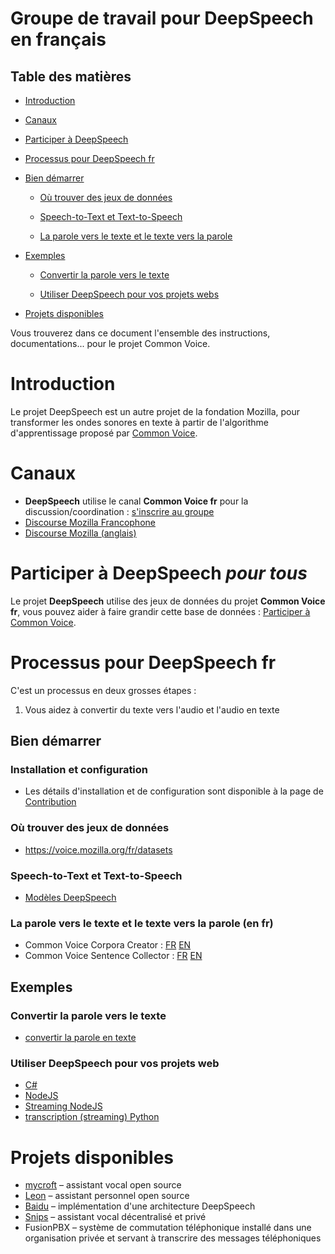 # Groupe de travail pour DeepSpeech en français

## Table des matières

- [Introduction](#introduction)
- [Canaux](#canaux)
- [Participer à DeepSpeech](#Participer-à-DeepSpeech)
- [Processus pour DeepSpeech fr](#Processus-pour-deepSpeech-fr)
- [Bien démarrer](#bien-démarrer)

  - [Où trouver des jeux de données](#Ou-trouver-des-jeux-de-données)

  - [Speech-to-Text et Text-to-Speech](#Speech-to-Text-et-Text-to-Speech)

  - [La parole vers le texte et le texte vers la parole](#La-parole-vers-le-texte-et-le-texte-vers-la-parole)

- [Exemples](#exemples)

  - [Convertir la parole vers le texte](#Convertir-la-parole-vers-le-texte)

  - [Utiliser DeepSpeech pour vos projets webs](#Utiliser-DeepSpeech-pour-vos-projets-web)

- [Projets disponibles](#projets-disponibles)




Vous trouverez dans ce document l'ensemble des instructions, documentations... pour le projet Common Voice.

# Introduction

Le projet DeepSpeech est un autre projet de la fondation Mozilla, pour transformer les ondes sonores en texte à partir de l'algorithme d'apprentissage proposé par [Common Voice](https://github.com/Common-Voice/commonvoice-fr/tree/master/CommonVoice).

# Canaux

- **DeepSpeech** utilise le canal **Common Voice fr** pour la discussion/coordination : [s'inscrire au groupe](https://t.me/joinchat/A7h94U7VCFrCnXrDMff2Vw)
- [Discourse Mozilla Francophone](https://discourse.mozilla.org/c/voice/fr)
- [Discourse Mozilla (anglais)](https://discourse.mozilla.org/c/voice)

# Participer à DeepSpeech _pour tous_

Le projet **DeepSpeech** utilise des jeux de données du projet **Common Voice fr**, vous pouvez aider à faire grandir cette base de données : [Participer à Common Voice](https://github.com/Common-Voice/commonvoice-fr/tree/master/CommonVoice#Participer-à-Common-Voice).

# Processus pour DeepSpeech fr

C'est un processus en deux grosses étapes :

1. Vous aidez à convertir du texte vers l'audio et l'audio en texte

## Bien démarrer

### Installation et configuration

- Les détails d'installation et de configuration sont disponible à la page de [Contribution](https://github.com/Common-Voice/commonvoice-fr/blob/master/DeepSpeech/CONTRIBUTING.md)

### Où trouver des jeux de données

- <https://voice.mozilla.org/fr/datasets>

### Speech-to-Text et Text-to-Speech

- [Modèles DeepSpeech](https://github.com/mozilla/deepspeech)

### La parole vers le texte et le texte vers la parole (en fr)

- Common Voice Corpora Creator : [FR](https://github.com/Common-Voice/commonvoice-fr/voice-corpus-tool) [EN](https://github.com/mozilla/voice-corpus-tool)
- Common Voice Sentence Collector : [FR](https://github.com/Common-Voice/commonvoice-fr/sentence-collector) [EN](https://github.com/Common-Voice/sentence-collector)

## Exemples

### Convertir la parole vers le texte

- [convertir la parole en texte](https://hacks.mozilla.org/2018/09/speech-recognition-deepspeech/)

### Utiliser DeepSpeech pour vos projets web

- [C#](https://github.com/mozilla/DeepSpeech/tree/master/examples/net_framework)
- [NodeJS](https://github.com/mozilla/DeepSpeech/tree/master/examples/nodejs_wav)
- [Streaming NodeJS](https://github.com/mozilla/DeepSpeech/tree/master/examples/ffmpeg_vad_streaming)
- [transcription (streaming) Python](https://github.com/mozilla/DeepSpeech/tree/master/examples/vad_transcriber)

# Projets disponibles

- [mycroft](https://mycroft.ai/blog/deepspeech-update/) – assistant vocal open source
- [Leon](https://getleon.ai/) – assistant personnel open source
- [Baidu](https://github.com/mozilla/deepspeech) – implémentation d'une architecture DeepSpeech
- [Snips](https://snips.ai/) – assistant vocal décentralisé et privé
- FusionPBX – système de commutation téléphonique installé dans une organisation privée et servant à transcrire des messages téléphoniques
